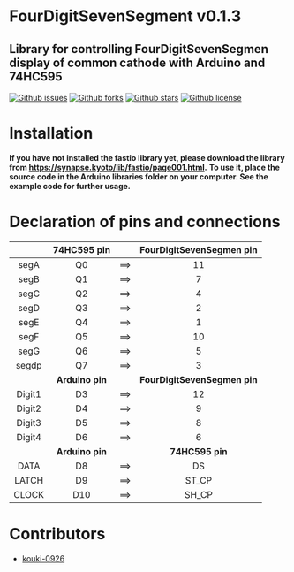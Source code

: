 # FourDigitSevenSegment   v0.1.3

## Library for controlling FourDigitSevenSegmen display of common cathode with Arduino and 74HC595

[![Github issues](https://img.shields.io/github/issues/kouki-0926/FourDigitSevenSegment)](https://github.com/kouki-0926/FourDigitSevenSegment/issues)
[![Github forks](https://img.shields.io/github/forks/kouki-0926/FourDigitSevenSegment)](https://github.com/kouki-0926/FourDigitSevenSegment/network/members)
[![Github stars](https://img.shields.io/github/stars/kouki-0926/FourDigitSevenSegment)](https://github.com/kouki-0926/FourDigitSevenSegment/stargazers)
[![Github license](https://img.shields.io/github/license/kouki-0926/FourDigitSevenSegment)](https://github.com/kouki-0926/FourDigitSevenSegment/)

# Installation

__If you have not installed the fastio library yet, please download the library from https://synapse.kyoto/lib/fastio/page001.html.__
__To use it, place the source code in the Arduino libraries folder on your computer. See the example code for further usage.__

# Declaration of pins and connections

| | __74HC595 pin__ | | __FourDigitSevenSegmen pin__ |
|:---:|:---:|:---:|:---:|
| segA  | Q0 |==>| 11 |
| segB  | Q1 |==>|  7 |
| segC  | Q2 |==>|  4 |
| segD  | Q3 |==>|  2 |
| segE  | Q4 |==>|  1 |
| segF  | Q5 |==>| 10 |
| segG  | Q6 |==>|  5 |
| segdp | Q7 |==>|  3 |
| | __Arduino pin__ | | __FourDigitSevenSegmen pin__ |
| Digit1 | D3 |==>| 12 |
| Digit2 | D4 |==>| 9  |
| Digit3 | D5 |==>| 8  |
| Digit4 | D6 |==>| 6  |
| | __Arduino pin__ |  | __74HC595 pin__ |
| DATA   | D8  |==>|   DS  |
| LATCH  | D9  |==>| ST_CP |
| CLOCK  | D10 |==>| SH_CP |

# Contributors
- [kouki-0926](https://github.com/kouki-0926)
